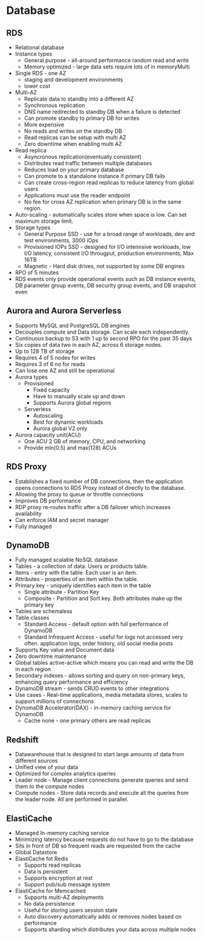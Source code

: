 # Database

## RDS
* Relational database
* Instance types
  * General purpose - all-around performance random read and write
  * Memory optimized - large data sets require lots of in memoryMulti
* Single RDS - one AZ
  * staging and development environments
  * lower cost
* Multi-AZ
  * Replicate data to standby into a different AZ
  * Synchronous replication
  * DNS name redirected to standby DB when a failure is detected
  * Can promote standby to primary DB for writes
  * More expensive
  * No reads and writes on the standby DB
  * Read replicas can be setup with multi AZ
  * Zero downtime when enabling multi AZ
* Read replica
  *  Asyncronous replication(eventually consistent)
  *  Distributes read traffic between multiple databases
  *  Reduces load on your primary database
  *  Can promote to a standalone instance if primary DB fails
  *  Can create cross-region read replicas to reduce latency from global users
  *  Applications must use the reader endpoint
  *  No fee for cross AZ replication when primary DB is in the same region.
* Auto-scaling - automatically scales store when space is low. Can set maximum storage limit.
* Storage types
  * General Purpose SSD - use for a broad range of workloads, dev and test environments, 3000 iOps
  * Provisioned IOPs SSD - designed for I/O intennsive workloads, low I/O latency, consistent I/O througput, production environments, Max 16TB
  * Magnetic - Hard disk drives, not supported by some DB engines
* RPO of 5 minutes
* RDS events only provide operational events such as DB instance events, DB parameter group events, DB security group events, and DB snapshot even

## Aurora and Aurora Serverless
* Supports MySQL and PostgreSQL DB engines
* Decouples compute and Data storage. Can scale each independently.
* Continuous backup to S3 with 1 up to second RPO for the past 35 days
* Six copies of data two in each AZ, across 6 storage nodes.
* Up to 128 TB of storage
* Requires 4 of 5 nodes for writes
* Requires 3 of 6 no for reads
* Can lose one AZ and still be operational
* Aurora types
  * Provisioned
    * Fixed capacity
    * Have to manually scale up and down
    * Supports Aurora global regions
  * Serverless
    * Autoscaling
    * Best for dynamic workloads
    * Aurora global V2 only
* Aurora capacity unit(ACU)
  * One ACU 2 GB of memory, CPU, and networking
  * Provide min(0.5) and max(128) ACUs

## RDS Proxy
* Establishes a fixed number of DB connections, then the application opens connections to RDS Proxy instead of directly to the database.
* Allowing the proxy to queue or throttle connections
* Improves DB performance
* RDP proxy re-routes traffic after a DB failover which increases availability
* Can enforce IAM and secret manager
* Fully managed

## DynamoDB
* Fully managed scalable NoSQL database
* Tables - a collection of data. Users or products table.
* Items - entry with the table. Each user is an item.
* Attributes - properties of an item within the table.
* Primary key - uniquely identifies each item in the table
  * Single attribute - Partition Key
  * Composite - Partition and Sort key. Both attributes make up the primary key
* Tables are schemaless
* Table classes
  * Standard Access - default option with full performance of DynamoDB
  * Standard Infrequent Access - useful for logs not accessed very often. application logs, order history, old social media posts
* Supports Key value and Document data
* Zero downtime maintenance
* Global tables active-active which means you can read and write the DB in each region
* Secondary indexes - allows sorting and query on non-primary keys, enhancing query performance and efficiency
* DynamoDB stream - sends CRUD events to other integrations
* Use cases - Real-time applications, media metadata stores, scales to support millions of connections
* DynomaDB Accelerator(DAX) - in-memory caching service for DynamoDB
  * Cache none - one primary others are read replicas

## Redshift
* Datawarehouse that is designed to start large amounts of data from different sources
* Unified view of your data
* Optimized for complex analytics queries
* Leader node - Manage client connections generate queries and send them to the compute nodes
* Compute nodes - Store data records and execute all the queries from the leader node. All are performed in parallel.

## ElastiCache
* Managed In-memory caching service
* Minimizing latency because requests do not have to go to the database
* Sits in front of DB so frequent reads are requested from the cache
* Global Datastore
* ElastiCache fot Redis
  * Supports read replicas
  * Data is persistent
  * Supports encryption at rest
  * Support pub/sub message system
* ElastiCache for Memcached
  * Supports multi-AZ deployments
  * No data persistence
  * Useful for storing users session state
  * Auto discovery automatically adds or removes nodes based on performance
  * Supports sharding which distributes your data across multiple nodes

